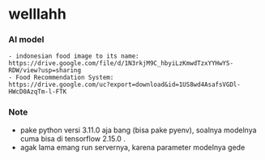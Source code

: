 # welllahh



### AI model
```
- indonesian food image to its name:
https://drive.google.com/file/d/1N3rkjM9C_hbyiLzKmwdTzxYYHwYS-RDW/view?usp=sharing
- Food Recommendation System:
https://drive.google.com/uc?export=download&id=1US8wd4AsafsVGDl-HWcD0AzqTm-l-FTK
```

### Note
- pake python versi 3.11.0 aja bang (bisa pake pyenv), soalnya modelnya cuma bisa di tensorflow 2.15.0 .
- agak lama emang run servernya, karena parameter modelnya gede

